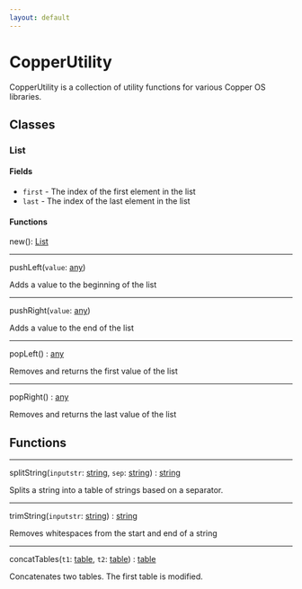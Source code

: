 ```yaml
---
layout: default
---
```


# CopperUtility

CopperUtility is a collection of utility functions for various Copper OS libraries.

## Classes

### List

#### Fields

- `first` - The index of the first element in the list
- `last` - The index of the last element in the list

#### Functions

new(): [List](#List)

---

pushLeft(`value`: [any](https://www.lua.org/pil/2.html))

Adds a value to the beginning of the list

---

pushRight(`value`: [any](https://www.lua.org/pil/2.html))

Adds a value to the end of the list

---

popLeft() : [any](https://www.lua.org/pil/2.html)

Removes and returns the first value of the list

---

popRight() : [any](https://www.lua.org/pil/2.html)

Removes and returns the last value of the list

## Functions

---

splitString(`inputstr`: [string](https://www.lua.org/pil/2.4.html), `sep`: [string](https://www.lua.org/pil/2.4.html)) : [string](https://www.lua.org/pil/2.4.html)

Splits a string into a table of strings based on a separator.

---

trimString(`inputstr`: [string](https://www.lua.org/pil/2.4.html)) : [string](https://www.lua.org/pil/2.4.html)

Removes whitespaces from the start and end of a string

---

concatTables(`t1`: [table](https://www.lua.org/pil/2.5.html), `t2`: [table](https://www.lua.org/pil/2.5.html)) : [table](https://www.lua.org/pil/2.5.html)

Concatenates two tables. The first table is modified.

